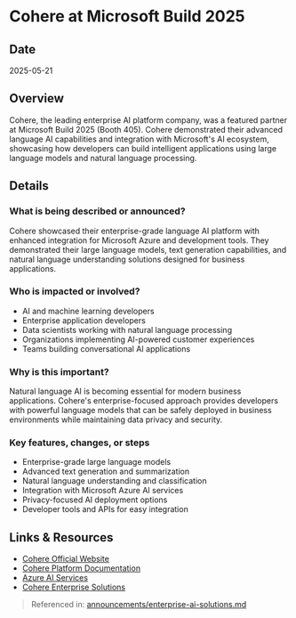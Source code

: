 # Cohere at Microsoft Build 2025

## Date
2025-05-21

## Overview
Cohere, the leading enterprise AI platform company, was a featured partner at Microsoft Build 2025 (Booth 405). Cohere demonstrated their advanced language AI capabilities and integration with Microsoft's AI ecosystem, showcasing how developers can build intelligent applications using large language models and natural language processing.

## Details

### What is being described or announced?
Cohere showcased their enterprise-grade language AI platform with enhanced integration for Microsoft Azure and development tools. They demonstrated their large language models, text generation capabilities, and natural language understanding solutions designed for business applications.

### Who is impacted or involved?
- AI and machine learning developers
- Enterprise application developers
- Data scientists working with natural language processing
- Organizations implementing AI-powered customer experiences
- Teams building conversational AI applications

### Why is this important?
Natural language AI is becoming essential for modern business applications. Cohere's enterprise-focused approach provides developers with powerful language models that can be safely deployed in business environments while maintaining data privacy and security.

### Key features, changes, or steps
- Enterprise-grade large language models
- Advanced text generation and summarization
- Natural language understanding and classification
- Integration with Microsoft Azure AI services
- Privacy-focused AI deployment options
- Developer tools and APIs for easy integration

## Links & Resources
- [Cohere Official Website](https://cohere.ai/)
- [Cohere Platform Documentation](https://docs.cohere.ai/)
- [Azure AI Services](https://azure.microsoft.com/services/cognitive-services/)
- [Cohere Enterprise Solutions](https://cohere.ai/enterprise)

> Referenced in: [announcements/enterprise-ai-solutions.md](../announcements/enterprise-ai-solutions.md)